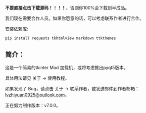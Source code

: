 **不要直接点击下载源码！！！！**，否则你100%会下载到半成品。

我们现在需要合作人员。如果你愿意的话，可以考虑联系作者进行合作。

安装依赖库:

    pip install requests tkhtmlview markdown ttkthemes

## 简介：

这是一个简易的tkinter Mod 加载机，或将考虑推出pyqt5版本。

具体用法请见 关于 -> 使用教程。

如果发现了 Bug，请点击 关于 -> 联系作者，或发送邮件到作者邮箱：lvzhiyuan0925@outlook.com。

正在努力制作版本：v7.0.0。
